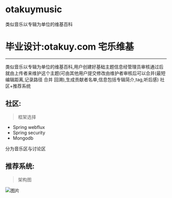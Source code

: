 # otakuymusic
类似音乐以专辑为单位的维基百科
# 毕业设计:otakuy.com	宅乐维基
***
类似音乐以专辑为单位的维基百科,用户创建好基础主题信息经管理员审核通过后就由上传者来维护这个主题(可由其他用户提交修改由维护者审核后可以合并(最短编辑距离,记录路径 合并 回溯),生成贡献者名单,信息包括专辑简介,tag,听后感)
社区+推荐系统
## 社区:
> 框架选择
* Spring webflux
* Spring security
* Mongodb
	


分为音乐区与讨论区

## 推荐系统:
> 架构图

![图片](https://ws4.sinaimg.cn/large/006346uDgy1fyizbk6vobj33jf2gxhdt.jpg)
